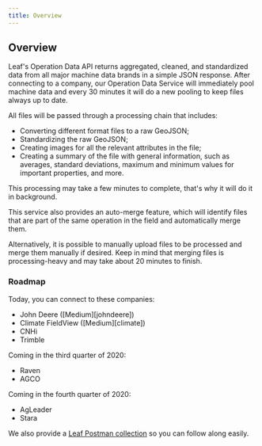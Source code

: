 ```yaml
---
title: Overview
---
```


## Overview

Leaf's Operation Data API returns aggregated, cleaned, and standardized data
from all major machine data brands in a simple JSON response. After connecting
to a company, our Operation Data Service will immediately pool machine data and
every 30 minutes it will do a new pooling to keep files always up to date.

All files will be passed through a processing chain that includes:
- Converting different format files to a raw GeoJSON;
- Standardizing the raw GeoJSON;
- Creating images for all the relevant attributes in the file;
- Creating a summary of the file with general information, such as averages,
standard deviations, maximum and minimum values ​​for important properties, and more.

This processing may take a few minutes to complete, that's why it will do it in
background.

This service also provides an auto-merge feature, which will identify files that
are part of the same operation in the field and automatically merge them.

Alternatively, it is possible to manually upload files to be processed and merge them manually if desired. Keep in mind that merging files is processing-heavy
and may take about 20 minutes to finish.

### Roadmap

Today, you can connect to these companies:

- John Deere ([Medium][johndeere])
- Climate FieldView ([Medium][climate])
- CNHi
- Trimble

Coming in the third quarter of 2020:

- Raven
- AGCO

Coming in the fourth quarter of 2020:

- AgLeader
- Stara

We also provide a [Leaf Postman collection](leaf_postman)
so you can follow along easily.

[leaf_postman]: https://github.com/Leaf-Agriculture/Leaf-quickstart-Postman-collection
